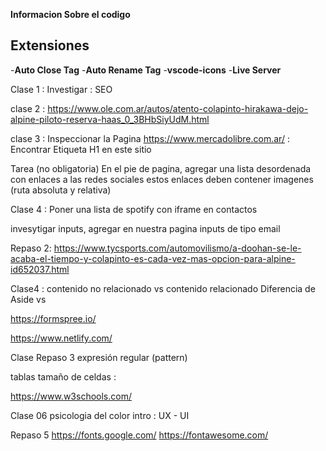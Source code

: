 **Informacion Sobre el codigo**


## Extensiones

-**Auto Close Tag**
-**Auto Rename Tag**
-**vscode-icons**
-**Live Server**

Clase 1 :
Investigar : SEO

clase 2 : 
https://www.ole.com.ar/autos/atento-colapinto-hirakawa-dejo-alpine-piloto-reserva-haas_0_3BHbSiyUdM.html

clase 3 : 
Inspeccionar la Pagina
https://www.mercadolibre.com.ar/ : Encontrar Etiqueta H1 en este sitio

Tarea (no obligatoria)
En el pie de pagina, agregar una lista desordenada con enlaces a las redes sociales
estos enlaces deben contener imagenes (ruta absoluta y relativa)

Clase 4 :
Poner una lista de spotify con iframe en contactos

invesytigar inputs, agregar en nuestra pagina inputs de tipo email


Repaso 2: https://www.tycsports.com/automovilismo/a-doohan-se-le-acaba-el-tiempo-y-colapinto-es-cada-vez-mas-opcion-para-alpine-id652037.html

Clase4 :
contenido no relacionado vs contenido relacionado
Diferencia de Aside vs 


https://formspree.io/


https://www.netlify.com/

Clase Repaso 3
expresión regular (pattern)

tablas tamaño de celdas : 

https://www.w3schools.com/

Clase 06
psicologia del color
intro : UX - UI


Repaso 5
https://fonts.google.com/
https://fontawesome.com/

